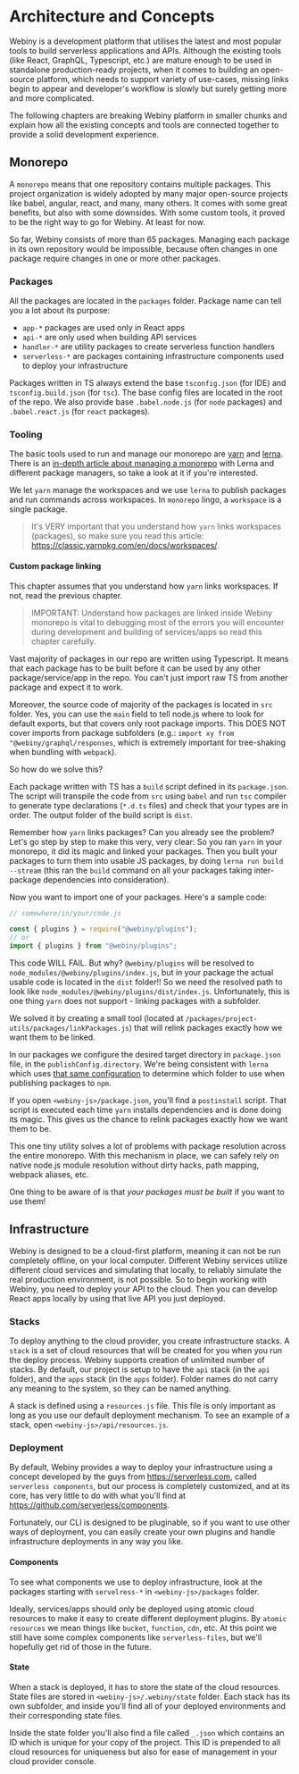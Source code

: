 # Architecture and Concepts

Webiny is a development platform that utilises the latest and most popular tools to build serverless applications and APIs.
Although the existing tools (like React, GraphQL, Typescript, etc.) are mature enough to be used in standalone production-ready projects, when it comes to building an open-source platform, which needs to support variety of use-cases, missing links begin to appear and developer's workflow is slowly but surely getting more and more complicated.

The following chapters are breaking Webiny platform in smaller chunks and explain how all the existing concepts and tools are connected together to provide a solid development experience.

## Monorepo

A `monorepo` means that one repository contains multiple packages. This project organization is widely adopted by many major open-source projects like babel, angular, react, and many, many others. It comes with some great benefits, but also with some downsides. With some custom tools, it proved to be the right way to go for Webiny. At least for now.

So far, Webiny consists of more than 65 packages. Managing each package in its own repository would be impossible, because often changes in one package require changes in one or more other packages.

### Packages

All the packages are located in the `packages` folder. Package name can tell you a lot about its purpose:

- `app-*` packages are used only in React apps
- `api-*` are only used when building API services
- `handler-*` are utility packages to create serverless function handlers
- `serverless-*` are packages containing infrastructure components used to deploy your infrastructure

Packages written in TS always extend the base `tsconfig.json` (for IDE) and `tsconfig.build.json` (for `tsc`). The base config files are located in the root of the repo. We also provide base `.babel.node.js` (for `node` packages) and `.babel.react.js` (for `react` packages).

### Tooling

The basic tools used to run and manage our monorepo are [yarn](https://classic.yarnpkg.com/lang/en/) and [lerna](https://lerna.js.org/). There is an [in-depth article about managing a monorepo](https://doppelmutzi.github.io/monorepo-lerna-yarn-workspaces/) with Lerna and different package managers, so take a look at it if you're interested.

We let `yarn` manage the workspaces and we use `lerna` to publish packages and run commands across workspaces. In `monorepo` lingo, a `workspace` is a single package.

> It's VERY important that you understand how `yarn` links workspaces (packages), so make sure you read this article: https://classic.yarnpkg.com/en/docs/workspaces/.

#### Custom package linking

This chapter assumes that you understand how `yarn` links workspaces. If not, read the previous chapter.

> IMPORTANT: Understand how packages are linked inside Webiny monorepo is vital to debugging most of the errors you will encounter during development and building of services/apps so read this chapter carefully.

Vast majority of packages in our repo are written using Typescript. It means that each package has to be built before it can be used by any other package/service/app in the repo. You can't just import raw TS from another package and expect it to work.

Moreover, the source code of majority of the packages is located in `src` folder. Yes, you can use the `main` field to tell node.js where to look for default exports, but that covers only root package imports. This DOES NOT cover imports from package subfolders (e.g.: `import xy from "@webiny/graphql/responses`, which is extremely important for tree-shaking when bundling with `webpack`).

So how do we solve this?

Each package written with TS has a `build` script defined in its `package.json`. The script will transpile the code from `src` using `babel` and run `tsc` compiler to generate type declarations (`*.d.ts` files) and check that your types are in order. The output folder of the build script is `dist`.

Remember how `yarn` links packages? Can you already see the problem? Let's go step by step to make this very, very clear:
So you ran `yarn` in your monorepo, it did its magic and linked your packages. Then you built your packages to turn them into usable JS packages, by doing `lerna run build --stream` (this ran the `build` command on all your packages taking inter-package dependencies into consideration).

Now you want to import one of your packages. Here's a sample code:

```js
// somewhere/in/your/code.js

const { plugins } = require("@webiny/plugins");
// or
import { plugins } from "@webiny/plugins";
```

This code WILL FAIL. But why? `@webiny/plugins` will be resolved to `node_modules/@webiny/plugins/index.js`, but in your package the actual usable code is located in the `dist` folder!! So we need the resolved path to look like `node_modules/@webiny/plugins/dist/index.js`. Unfortunately, this is one thing `yarn` does not support - linking packages with a subfolder.

We solved it by creating a small tool (located at `/packages/project-utils/packages/linkPackages.js`) that will relink packages exactly how we want them to be linked.

In our packages we configure the desired target directory in `package.json` file, in the `publishConfig.directory`. We're being consistent with `lerna` which uses [that same configuration](https://github.com/lerna/lerna/tree/master/commands/publish#publishconfigdirectory) to determine which folder to use when publishing packages to `npm`.

If you open `<webiny-js>/package.json`, you'll find a `postinstall` script. That script is executed each time `yarn` installs dependencies and is done doing its magic. This gives us the chance to relink packages exactly how we want them to be.

This one tiny utility solves a lot of problems with package resolution across the entire monorepo. With this mechanism in place, we can safely rely on native node.js module resolution without dirty hacks, path mapping, webpack aliases, etc.

One thing to be aware of is that _your packages must be built_ if you want to use them!

## Infrastructure

Webiny is designed to be a cloud-first platform, meaning it can not be run completely offline, on your local computer. Different Webiny services utilize different cloud services and simulating that locally, to reliably simulate the real production environment, is not possible. So to begin working with Webiny, you need to deploy your API to the cloud. Then you can develop React apps locally by using that live API you just deployed.

### Stacks

To deploy anything to the cloud provider, you create infrastructure stacks. A `stack` is a set of cloud resources that will be created for you when you run the deploy process. Webiny supports creation of unlimited number of stacks. By default, our project is setup to have the `api` stack (in the `api` folder), and the `apps` stack (in the `apps` folder). Folder names do not carry any meaning to the system, so they can be named anything.

A stack is defined using a `resources.js` file. This file is only important as long as you use our default deployment mechanism.
To see an example of a stack, open `<webiny-js>/api/resources.js`.

### Deployment

By default, Webiny provides a way to deploy your infrastructure using a concept developed by the guys from https://serverless.com, called `serverless components`, but our process is completely customized, and at its core, has very little to do with what you'll find at https://github.com/serverless/components.

Fortunately, our CLI is designed to be pluginable, so if you want to use other ways of deployment, you can easily create your own plugins and handle infrastructure deployments in any way you like.

#### Components

To see what components we use to deploy infrastructure, look at the packages starting with `servelress-*` in `<webiny-js>/packages` folder.

Ideally, services/apps should only be deployed using atomic cloud resources to make it easy to create different deployment plugins. By `atomic resources` we mean things like `bucket`, `function`, `cdn`, etc. At this point we still have some complex components like `serverless-files`, but we'll hopefully get rid of those in the future.

#### State

When a stack is deployed, it has to store the state of the cloud resources. State files are stored in `<webiny-js>/.webiny/state` folder. Each stack has its own subfolder, and inside you'll find all of your deployed environments and their corresponding state files.

Inside the state folder you'll also find a file called `_.json` which contains an ID which is unique for your copy of the project. This ID is prepended to all cloud resources for uniqueness but also for ease of management in your cloud provider console.